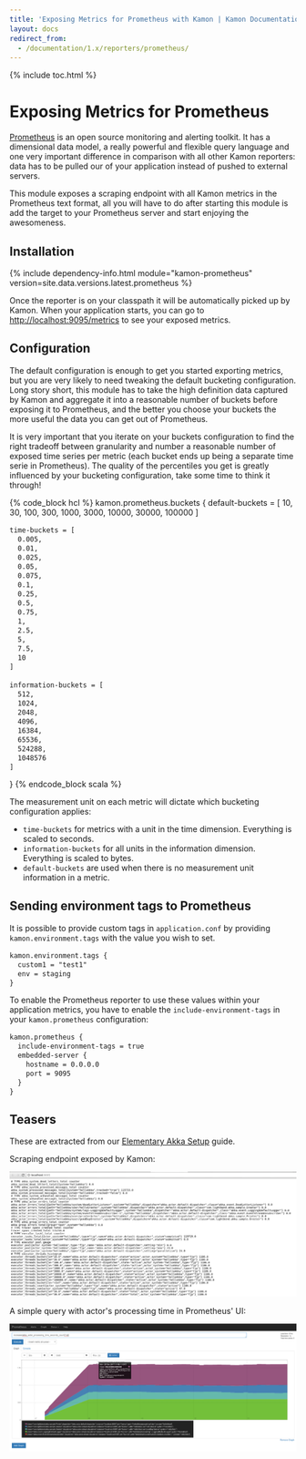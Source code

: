 ```yaml
---
title: 'Exposing Metrics for Prometheus with Kamon | Kamon Documentation'
layout: docs
redirect_from:
  - /documentation/1.x/reporters/prometheus/
---
```


{% include toc.html %}

Exposing Metrics for Prometheus
===============================

[Prometheus][1] is an open source monitoring and alerting toolkit. It has a dimensional data model, a really powerful and
flexible query language and one very important difference in comparison with all other Kamon reporters: data has to be
pulled our of your application instead of pushed to external servers.

This module exposes a scraping endpoint with all Kamon metrics in the Prometheus text format, all you will have to do
after starting this module is add the target to your Prometheus server and start enjoying the awesomeness.


## Installation

{% include dependency-info.html module="kamon-prometheus" version=site.data.versions.latest.prometheus %}

Once the reporter is on your classpath it will be automatically picked up by Kamon. When your application starts, you
can go to <http://localhost:9095/metrics> to see your exposed metrics.


## Configuration

The default configuration is enough to get you started exporting metrics, but you are very likely to need tweaking the
default bucketing configuration. Long story short, this module has to take the high definition data captured by Kamon
and aggregate it into a reasonable number of buckets before exposing it to Prometheus, and the better you choose your
buckets the more useful the data you can get out of Prometheus.

It is very important that you iterate on your buckets configuration to find the right tradeoff between granularity and
number a reasonable number of exposed time series per metric (each bucket ends up being a separate time serie in
Prometheus). The quality of the percentiles you get is greatly influenced by your bucketing configuration, take some
time to think it through!

{% code_block hcl %}
kamon.prometheus.buckets {
    default-buckets = [
      10,
      30,
      100,
      300,
      1000,
      3000,
      10000,
      30000,
      100000
    ]

    time-buckets = [
      0.005,
      0.01,
      0.025,
      0.05,
      0.075,
      0.1,
      0.25,
      0.5,
      0.75,
      1,
      2.5,
      5,
      7.5,
      10
    ]

    information-buckets = [
      512,
      1024,
      2048,
      4096,
      16384,
      65536,
      524288,
      1048576
    ]
  }
{% endcode_block scala %}

The measurement unit on each metric will dictate which bucketing configuration applies:
  - `time-buckets` for metrics with a unit in the time dimension. Everything is scaled to seconds.
  - `information-buckets` for all units in the information dimension. Everything is scaled to bytes.
  - `default-buckets` are used when there is no measurement unit information in a metric.

## Sending environment tags to Prometheus

It is possible to provide custom tags in `application.conf` by providing `kamon.environment.tags`
with the value you wish to set.

```
kamon.environment.tags {
  custom1 = "test1"
  env = staging
}
```

To enable the Prometheus reporter to use these values within your application metrics, you have to enable
the `include-environment-tags` in your `kamon.prometheus` configuration:

```
kamon.prometheus {
  include-environment-tags = true
  embedded-server {
    hostname = 0.0.0.0
    port = 9095
  }
}
```

## Teasers

These are extracted from our [Elementary Akka Setup][2] guide.

Scraping endpoint exposed by Kamon:

<img class="img-fluid my-4" src="/assets/img/recipes/quickstart-prometheus-metrics.png">

A simple query with actor's processing time in Prometheus' UI:

<img class="img-fluid my-4" src="/assets/img/recipes/quickstart-prometheus-query.png">

[1]: https://prometheus.io/
[2]: ../../guides/frameworks/elementary-akka-setup/
